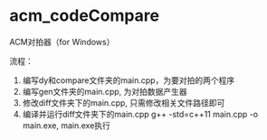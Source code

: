# acm_codeCompare
ACM对拍器（for Windows）

流程：
1. 编写dy和compare文件夹的main.cpp，为要对拍的两个程序
2. 编写gen文件夹的main.cpp, 为对拍数据产生器
3. 修改diff文件夹下的main.cpp, 只需修改相关文件路径即可
4. 编译并运行diff文件夹下的main.cpp
   g++ -std=c++11 main.cpp -o main.exe, main.exe执行
